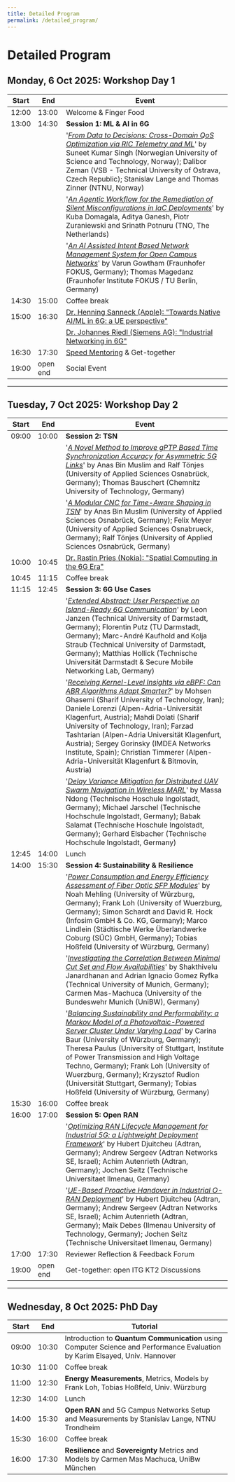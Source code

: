 ```yaml
---
title: Detailed Program
permalink: /detailed_program/
---
```


# Detailed Program

## Monday, 6 Oct 2025: Workshop Day 1

| Start       | End         | Event                            | 
| ----------- | ----------- | -----------------                |
| 12:00       | 13:00       | Welcome & Finger Food            |
| 13:00       | 14:30       | **Session 1: ML & AI in 6G** |          
| | | '[*From Data to Decisions: Cross-Domain QoS Optimization via RIC Telemetry and ML*](https://doi.org/10.25972/OPUS-42475)' by Suneet Kumar Singh (Norwegian University of Science and Technology, Norway); Dalibor Zeman (VSB - Technical University of Ostrava, Czech Republic); Stanislav Lange and Thomas Zinner (NTNU, Norway) | 
| | | '[*An Agentic Workflow for the Remediation of Silent Misconfigurations in IaC Deployments*](https://doi.org/10.25972/OPUS-42476)' by Kuba Domagala, Aditya Ganesh, Piotr Zuraniewski and Srinath Potnuru (TNO, The Netherlands) | 
| | | '[*An AI Assisted Intent Based Network Management System for Open Campus Networks*](https://doi.org/10.25972/OPUS-42469)' by Varun Gowtham (Fraunhofer FOKUS, Germany); Thomas Magedanz (Fraunhofer Institute FOKUS / TU Berlin, Germany) | 
| 14:30       | 15:00       | Coffee break                     |
| 15:00       | 16:30       | [Dr. Henning Sanneck (Apple): "Towards Native AI/ML in 6G: a UE perspective"](/WueWoWAS2025/program/)                    |
| | |  [Dr. Johannes Riedl (Siemens AG): "Industrial Networking in 6G"](/WueWoWAS2025/program/)        |
| 16:30       | 17:30       | [Speed Mentoring](/WueWoWAS2025/mentoring/)         & Get-together   |
| 19:00       | open end    | Social Event                     |

***

## Tuesday, 7 Oct 2025: Workshop Day 2

| Start       | End         | Event                  | 
| ----------- | ----------- | -----------------      |
| 09:00       | 10:00       | **Session 2: TSN**    |
| | | '[*A Novel Method to Improve gPTP Based Time Synchronization Accuracy for Asymmetric 5G Links*](https://doi.org/10.25972/OPUS-42484)' by Anas Bin Muslim and Ralf Tönjes (University of Applied Sciences Osnabrück, Germany); Thomas Bauschert (Chemnitz University of Technology, Germany) | 
| | | '[*A Modular CNC for Time-Aware Shaping in TSN*](https://doi.org/10.25972/OPUS-42474)' by Anas Bin Muslim (University of Applied Sciences Osnabrück, Germany); Felix Meyer (University of Applied Sciences Osnabrueck, Germany); Ralf Tönjes (University of Applied Sciences Osnabrück, Germany) | 
| 10:00       | 10:45       | [Dr. Rastin Pries (Nokia): "Spatial Computing in the 6G Era"](/WueWoWAS2025/program/)           |
| 10:45       | 11:15       | Coffee break           |
| 11:15       | 12:45       | **Session 3:  6G Use Cases**    |
| | | '[*Extended Abstract: User Perspective on Island-Ready 6G Communication*](https://doi.org/10.25972/OPUS-42464)' by Leon Janzen (Technical University of Darmstadt, Germany); Florentin Putz (TU Darmstadt, Germany); Marc-André Kaufhold and Kolja Straub (Technical University of Darmstadt, Germany); Matthias Hollick (Technische Universität Darmstadt & Secure Mobile Networking Lab, Germany) | 
| | | '[*Receiving Kernel-Level Insights via eBPF: Can ABR Algorithms Adapt Smarter?*](https://doi.org/10.25972/OPUS-42482)' by Mohsen Ghasemi (Sharif University of Technology, Iran); Daniele Lorenzi (Alpen-Adria-Universität Klagenfurt, Austria); Mahdi Dolati (Sharif University of Technology, Iran); Farzad Tashtarian (Alpen-Adria Universität Klagenfurt, Austria); Sergey Gorinsky (IMDEA Networks Institute, Spain); Christian Timmerer (Alpen-Adria-Universität Klagenfurt & Bitmovin, Austria) | 
| | | '[*Delay Variance Mitigation for Distributed UAV Swarm Navigation in Wireless MARL*](ttps://doi.org/10.25972/OPUS-42479)' by Massa Ndong (Technische Hoschule Ingolstadt, Germany); Michael Jarschel (Technische Hochschule Ingolstadt, Germany); Babak Salamat (Technische Hoschule Ingolstadt, Germany); Gerhard Elsbacher (Technische Hochschule Ingolstadt, Germany) | 
| 12:45       | 14:00       | Lunch                  |
| 14:00       | 15:30       | **Session 4: Sustainability & Resilience**    |
| | | '[*Power Consumption and Energy Efficiency Assessment of Fiber Optic SFP Modules*](https://doi.org/10.25972/OPUS-42470)' by Noah Mehling (University of Würzburg, Germany); Frank Loh (University of Wuerzburg, Germany); Simon Schardt and David R. Hock (Infosim GmbH & Co. KG, Germany); Marco Lindlein (Städtische Werke Überlandwerke Coburg (SÜC) GmbH, Germany); Tobias Hoßfeld (University of Würzburg, Germany) | 
| | | '[*Investigating the Correlation Between Minimal Cut Set and Flow Availabilities*](https://doi.org/10.25972/OPUS-42477)' by Shakthivelu Janardhanan and Adrian Ignacio Gomez Ryfka (Technical University of Munich, Germany); Carmen Mas-Machuca (University of the Bundeswehr Munich (UniBW), Germany) | 
| | | '[*Balancing Sustainability and Performability: a Markov Model of a Photovoltaic-Powered Server Cluster Under Varying Load*](https://doi.org/10.25972/OPUS-42473)' by Carina Baur (University of Würzburg, Germany); Theresa Paulus (University of Stuttgart, Institute of Power Transmission and High Voltage Techno, Germany); Frank Loh (University of Wuerzburg, Germany); Krzysztof Rudion (Universität Stuttgart, Germany); Tobias Hoßfeld (University of Würzburg, Germany) | 
| 15:30       | 16:00       | Coffee break           |
| 16:00       | 17:00       | **Session 5: Open RAN**    |
| | | '[*Optimizing RAN Lifecycle Management for Industrial 5G: a Lightweight Deployment Framework*](https://doi.org/10.25972/OPUS-42481)' by Hubert Djuitcheu (Adtran, Germany); Andrew Sergeev (Adtran Networks SE, Israel); Achim Autenrieth (Adtran, Germany); Jochen Seitz (Technische Universitaet Ilmenau, Germany) | 
| | | '[*UE-Based Proactive Handover in Industrial O-RAN Deployment*](https://doi.org/10.25972/OPUS-42480)' by Hubert Djuitcheu (Adtran, Germany); Andrew Sergeev (Adtran Networks SE, Israel); Achim Autenrieth (Adtran, Germany); Maik Debes (Ilmenau University of Technology, Germany); Jochen Seitz (Technische Universitaet Ilmenau, Germany) | 
| 17:00       | 17:30       | Reviewer Reflection & Feedback Forum    |
| 19:00       | open end    | Get-together: open ITG KT2 Discussions    |

***

## Wednesday, 8 Oct 2025: PhD Day

| Start       | End         | Tutorial                  | 
| ----------- | ----------- | -----------------      |
| 09:00       | 10:30       |  Introduction to **Quantum Communication** using Computer Science and Performance Evaluation by Karim Elsayed, Univ. Hannover|
| 10:30       | 11:00       | Coffee break           |
| 11:00       | 12:30       |  **Energy Measurements**, Metrics, Models by Frank Loh, Tobias Hoßfeld, Univ. Würzburg |
| 12:30       | 14:00       | Lunch                  |
| 14:00       | 15:30       |  **Open RAN** and 5G Campus Networks Setup and Measurements by Stanislav Lange, NTNU Trondheim |
| 15:30       | 16:00       | Coffee break           |
| 16:00       | 17:30       | **Resilience** and **Sovereignty** Metrics and Models by Carmen Mas Machuca, UniBw München      |




